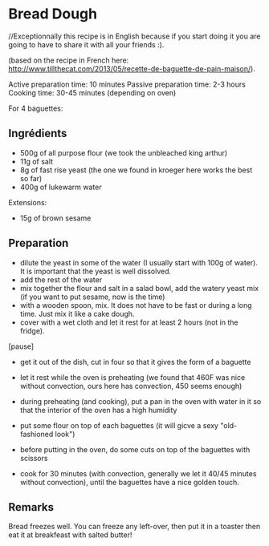 Bread Dough
============

//Exceptionnally this recipe is in English because if you start doing it you are
going to have to share it with all your friends :).

(based on the recipe in French here: http://www.tillthecat.com/2013/05/recette-de-baguette-de-pain-maison/).

Active preparation time: 10 minutes
Passive preparation time: 2-3 hours
Cooking time: 30-45 minutes (depending on oven)




For 4 baguettes:

Ingrédients
-----------

- 500g of all purpose flour (we took the unbleached king arthur)
- 11g of salt
- 8g of fast rise yeast (the one we found in kroeger here works the best so far)
- 400g of lukewarm water

Extensions:
- 15g of brown sesame


Preparation
-----------

* dilute the yeast in some of the water (I usually start with 100g
of water). It is important that the yeast is well dissolved.
* add the rest of the water
* mix together the flour and salt in a salad bowl, add the watery yeast mix (if
you want to put sesame, now is the time)
* with a wooden spoon, mix. It does not have to be fast or during a long time.
Just mix it like a cake dough.
* cover with a wet cloth and let it rest for at least 2 hours (not
in the fridge).

[pause]

* get it out of the dish, cut in four so that it gives the form of a baguette
* let it rest while the oven is preheating (we found that 460F was nice without
convection, ours here has convection, 450 seems enough)
* during preheating (and cooking), put a pan in the oven with water in it so
that the interior of the oven has a high humidity

* put some flour on top of each baguettes (it will gicve a sexy "old-fashioned
look")
* before putting in the oven, do some cuts on top of the baguettes with scissors
* cook for 30 minutes (with convection, generally we let it 40/45 minutes
without convection), until the baguettes have a nice golden touch.



Remarks
----------

Bread freezes well. You can freeze any left-over, then put it in a toaster then
eat it at breakfeast with salted butter!
